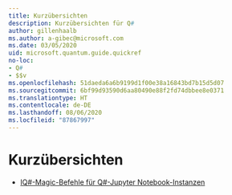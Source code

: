 ```yaml
---
title: Kurzübersichten
description: Kurzübersichten für Q#
author: gillenhaalb
ms.author: a-gibec@microsoft.com
ms.date: 03/05/2020
uid: microsoft.quantum.guide.quickref
no-loc:
- Q#
- $$v
ms.openlocfilehash: 51daeda6a6b9199d1f00e38a16843bd7b15d5d07
ms.sourcegitcommit: 6bf99d93590d6aa80490e88f2fd74dbbee8e0371
ms.translationtype: HT
ms.contentlocale: de-DE
ms.lasthandoff: 08/06/2020
ms.locfileid: "87867997"
---
```

# <a name="quick-reference-pages"></a>Kurzübersichten

* [IQ#-Magic-Befehle für Q#-Jupyter Notebook-Instanzen](xref:microsoft.quantum.guide.quickref.iqsharp)
